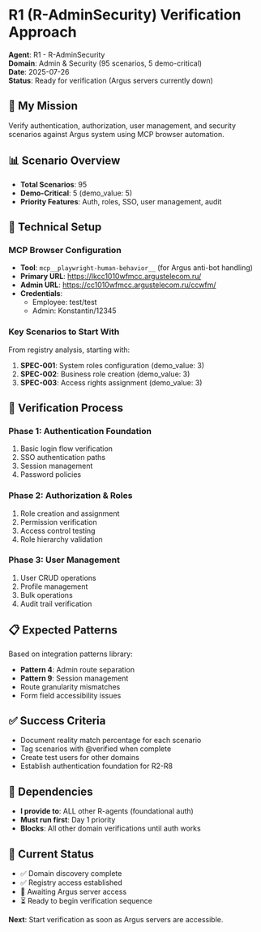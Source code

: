 # R1 (R-AdminSecurity) Verification Approach

**Agent**: R1 - R-AdminSecurity  
**Domain**: Admin & Security (95 scenarios, 5 demo-critical)  
**Date**: 2025-07-26  
**Status**: Ready for verification (Argus servers currently down)

## 🎯 My Mission
Verify authentication, authorization, user management, and security scenarios against Argus system using MCP browser automation.

## 📊 Scenario Overview
- **Total Scenarios**: 95
- **Demo-Critical**: 5 (demo_value: 5)
- **Priority Features**: Auth, roles, SSO, user management, audit

## 🔧 Technical Setup

### MCP Browser Configuration
- **Tool**: `mcp__playwright-human-behavior__` (for Argus anti-bot handling)
- **Primary URL**: https://lkcc1010wfmcc.argustelecom.ru/
- **Admin URL**: https://cc1010wfmcc.argustelecom.ru/ccwfm/
- **Credentials**: 
  - Employee: test/test
  - Admin: Konstantin/12345

### Key Scenarios to Start With
From registry analysis, starting with:

1. **SPEC-001**: System roles configuration (demo_value: 3)
2. **SPEC-002**: Business role creation (demo_value: 3) 
3. **SPEC-003**: Access rights assignment (demo_value: 3)

## 🚀 Verification Process

### Phase 1: Authentication Foundation
1. Basic login flow verification
2. SSO authentication paths
3. Session management
4. Password policies

### Phase 2: Authorization & Roles
1. Role creation and assignment
2. Permission verification
3. Access control testing
4. Role hierarchy validation

### Phase 3: User Management
1. User CRUD operations
2. Profile management
3. Bulk operations
4. Audit trail verification

## 📋 Expected Patterns
Based on integration patterns library:
- **Pattern 4**: Admin route separation
- **Pattern 9**: Session management
- Route granularity mismatches
- Form field accessibility issues

## ✅ Success Criteria
- Document reality match percentage for each scenario
- Tag scenarios with @verified when complete
- Create test users for other domains
- Establish authentication foundation for R2-R8

## 🔄 Dependencies
- **I provide to**: ALL other R-agents (foundational auth)
- **Must run first**: Day 1 priority
- **Blocks**: All other domain verifications until auth works

## 📝 Current Status
- ✅ Domain discovery complete
- ✅ Registry access established  
- 🔄 Awaiting Argus server access
- ⏳ Ready to begin verification sequence

**Next**: Start verification as soon as Argus servers are accessible.